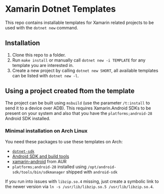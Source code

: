 # Xamarin Dotnet Templates
This repo contains installable templates for Xamarin related projects to be used with the `dotnet new` command.

## Installation
1. Clone this repo to a folder.
1. Run `make install` or manually call `dotnet new -i TEMPLATE` for any template you are interested in.
1. Create a new project by calling `dotnet new SHORT`, all available templates can be listed with `dotnet new -l`.

## Using a project created ftom the template
The project can be built using `msbuild` (use the parameter `/t:install` to send it to a device over ADB). This requires Xamarin.Android SDKs to be present on your system and also that you have the `platforms;android-28` Android SDK installed. 

### Minimal installation on Arch Linux
You need these packages to use these templates on Arch:
- [`dotnet-sdk`](https://www.archlinux.org/packages/community/x86_64/dotnet-sdk/)
- [Android SDK and build tools](https://wiki.archlinux.org/index.php/Android#SDK_packages)
- [xamarin-android](https://aur.archlinux.org/packages/xamarin-android/) from AUR
- `platforms;android-28` installed using `/opt/android-sdk/tools/bin/sdkmanager` shipped with `android-sdk`

If you run into issues with `libzip.so.4` missing, just create a symbolic link to the newer version via `ln -s /usr/lib/libzip.so.5 /usr/lib/libzip.so.4`.